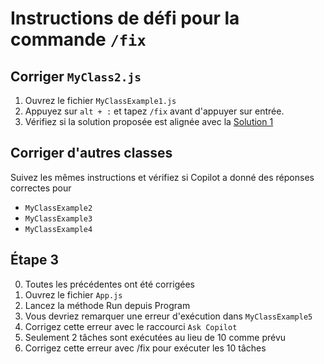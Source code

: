 # Instructions de défi pour la commande `/fix`

## Corriger `MyClass2.js`

1. Ouvrez le fichier `MyClassExample1.js`
2. Appuyez sur `alt + :` et tapez `/fix` avant d'appuyer sur entrée.
3. Vérifiez si la solution proposée est alignée avec la [Solution 1](https://learn.microsoft.com/en-us/dotnet/csharp/language-reference/compiler-messages/cs0115)

## Corriger d'autres classes

Suivez les mêmes instructions et vérifiez si Copilot a donné des réponses correctes pour

* `MyClassExample2`
* `MyClassExample3`
* `MyClassExample4`

## Étape 3

0. Toutes les précédentes ont été corrigées
1. Ouvrez le fichier `App.js`
3. Lancez la méthode Run depuis Program
4. Vous devriez remarquer une erreur d'exécution dans `MyClassExample5`
5. Corrigez cette erreur avec le raccourci `Ask Copilot`
6. Seulement 2 tâches sont exécutées au lieu de 10 comme prévu
7. Corrigez cette erreur avec /fix pour exécuter les 10 tâches
